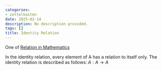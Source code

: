 ```yaml
---
categories:
- zettelkasten
date: 2025-02-14
description: No description provided.
tags: []
title: Identity Relation
---
```


One of [Relation in Mathematics](Relation%20in%20Mathematics.md)

In the identity relation, every element of A has a relation to itself only. The identity relation is described as follows: $A : A \rightarrow A$
